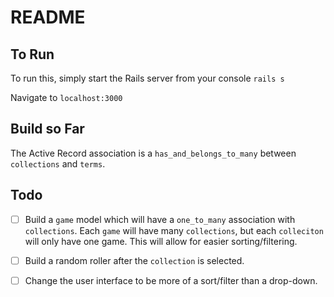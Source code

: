 # README

## To Run
To run this, simply start the Rails server from your console `rails s`

Navigate to `localhost:3000`

## Build so Far
The Active Record association is a `has_and_belongs_to_many` between `collections` and `terms`.

## Todo
* [ ] Build a `game` model which will have a `one_to_many` association with `collections`. 
Each `game` will have many `collections`, but each `colleciton` will only have one game.
This will allow for easier sorting/filtering.

* [ ] Build a random roller after the `collection` is selected.
* [ ] Change the user interface to be more of a sort/filter than a drop-down.